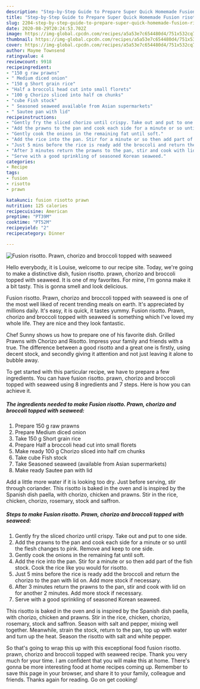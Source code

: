 ```yaml
---
description: "Step-by-Step Guide to Prepare Super Quick Homemade Fusion risotto. Prawn, chorizo and broccoli topped with seaweed"
title: "Step-by-Step Guide to Prepare Super Quick Homemade Fusion risotto. Prawn, chorizo and broccoli topped with seaweed"
slug: 2204-step-by-step-guide-to-prepare-super-quick-homemade-fusion-risotto-prawn-chorizo-and-broccoli-topped-with-seaweed
date: 2020-08-29T20:24:53.702Z
image: https://img-global.cpcdn.com/recipes/a5a53e7c654480d4/751x532cq70/fusion-risotto-prawn-chorizo-and-broccoli-topped-with-seaweed-recipe-main-photo.jpg
thumbnail: https://img-global.cpcdn.com/recipes/a5a53e7c654480d4/751x532cq70/fusion-risotto-prawn-chorizo-and-broccoli-topped-with-seaweed-recipe-main-photo.jpg
cover: https://img-global.cpcdn.com/recipes/a5a53e7c654480d4/751x532cq70/fusion-risotto-prawn-chorizo-and-broccoli-topped-with-seaweed-recipe-main-photo.jpg
author: Mayme Townsend
ratingvalue: 4
reviewcount: 9918
recipeingredient:
- "150 g raw prawns"
- " Medium diced onion"
- "150 g Short grain rice"
- "Half a broccoli head cut into small florets"
- "100 g Chorizo sliced into half cm chunks"
- "cube Fish stock"
- " Seasoned seaweed available from Asian supermarkets"
- " Sautee pan with lid"
recipeinstructions:
- "Gently fry the sliced chorizo until crispy. Take out and put to one side."
- "Add the prawns to the pan and cook each side for a minute or so until the flesh changes to pink. Remove and keep to one side."
- "Gently cook the onions in the remaining fat until soft."
- "Add the rice into the pan. Stir for a minute or so then add part of the fish stock. Cook the rice like you would for risotto."
- "Just 5 mins before the rice is ready add the broccoli and return the chorizo to the pan with lid on. Add more stock if necessary."
- "After 3 minutes return the prawns to the pan, stir and cook with lid on for another 2 minutes. Add more stock if necessary."
- "Serve with a good sprinkling of seasoned Korean seaweed."
categories:
- Recipe
tags:
- fusion
- risotto
- prawn

katakunci: fusion risotto prawn 
nutrition: 125 calories
recipecuisine: American
preptime: "PT39M"
cooktime: "PT52M"
recipeyield: "2"
recipecategory: Dinner

---
```



![Fusion risotto. Prawn, chorizo and broccoli topped with seaweed](https://img-global.cpcdn.com/recipes/a5a53e7c654480d4/751x532cq70/fusion-risotto-prawn-chorizo-and-broccoli-topped-with-seaweed-recipe-main-photo.jpg)

Hello everybody, it is Louise, welcome to our recipe site. Today, we're going to make a distinctive dish, fusion risotto. prawn, chorizo and broccoli topped with seaweed. It is one of my favorites. For mine, I'm gonna make it a bit tasty. This is gonna smell and look delicious.

Fusion risotto. Prawn, chorizo and broccoli topped with seaweed is one of the most well liked of recent trending meals on earth. It's appreciated by millions daily. It's easy, it is quick, it tastes yummy. Fusion risotto. Prawn, chorizo and broccoli topped with seaweed is something which I've loved my whole life. They are nice and they look fantastic.

Chef Sunny shows us how to prepare one of his favorite dish. Grilled Prawns with Chorizo and Risotto. Impress your family and friends with a true. The difference between a good risotto and a great one is firstly, using decent stock, and secondly giving it attention and not just leaving it alone to bubble away.


To get started with this particular recipe, we have to prepare a few ingredients. You can have fusion risotto. prawn, chorizo and broccoli topped with seaweed using 8 ingredients and 7 steps. Here is how you can achieve it.

<!--inarticleads1-->

##### The ingredients needed to make Fusion risotto. Prawn, chorizo and broccoli topped with seaweed:

1. Prepare 150 g raw prawns
1. Prepare  Medium diced onion
1. Take 150 g Short grain rice
1. Prepare Half a broccoli head cut into small florets
1. Make ready 100 g Chorizo sliced into half cm chunks
1. Take cube Fish stock
1. Take  Seasoned seaweed (available from Asian supermarkets)
1. Make ready  Sautee pan with lid


Add a little more water if it is looking too dry. Just before serving, stir through coriander. This risotto is baked in the oven and is inspired by the Spanish dish paella, with chorizo, chicken and prawns. Stir in the rice, chicken, chorizo, rosemary, stock and saffron. 

<!--inarticleads2-->

##### Steps to make Fusion risotto. Prawn, chorizo and broccoli topped with seaweed:

1. Gently fry the sliced chorizo until crispy. Take out and put to one side.
1. Add the prawns to the pan and cook each side for a minute or so until the flesh changes to pink. Remove and keep to one side.
1. Gently cook the onions in the remaining fat until soft.
1. Add the rice into the pan. Stir for a minute or so then add part of the fish stock. Cook the rice like you would for risotto.
1. Just 5 mins before the rice is ready add the broccoli and return the chorizo to the pan with lid on. Add more stock if necessary.
1. After 3 minutes return the prawns to the pan, stir and cook with lid on for another 2 minutes. Add more stock if necessary.
1. Serve with a good sprinkling of seasoned Korean seaweed.


This risotto is baked in the oven and is inspired by the Spanish dish paella, with chorizo, chicken and prawns. Stir in the rice, chicken, chorizo, rosemary, stock and saffron. Season with salt and pepper, mixing well together. Meanwhile, strain the stock, return to the pan, top up with water and turn up the heat. Season the risotto with salt and white pepper. 

So that's going to wrap this up with this exceptional food fusion risotto. prawn, chorizo and broccoli topped with seaweed recipe. Thank you very much for your time. I am confident that you will make this at home. There's gonna be more interesting food at home recipes coming up. Remember to save this page in your browser, and share it to your family, colleague and friends. Thanks again for reading. Go on get cooking!
